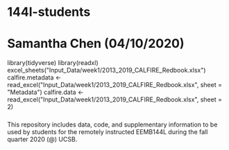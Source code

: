 # 144l-students
# Samantha Chen (04/10/2020)
library(tidyverse)
library(readxl)
excel_sheets("Input_Data/week1/2013_2019_CALFIRE_Redbook.xlsx")
calfire.metadata <- read_excel("Input_Data/week1/2013_2019_CALFIRE_Redbook.xlsx", sheet = "Metadata")
calfire.data <- read_excel("Input_Data/week1/2013_2019_CALFIRE_Redbook.xlsx", sheet = 2)
#####

This repository includes data, code, and supplementary information to be used by students for the remotely instructed EEMB144L during the fall quarter 2020 (@) UCSB. 